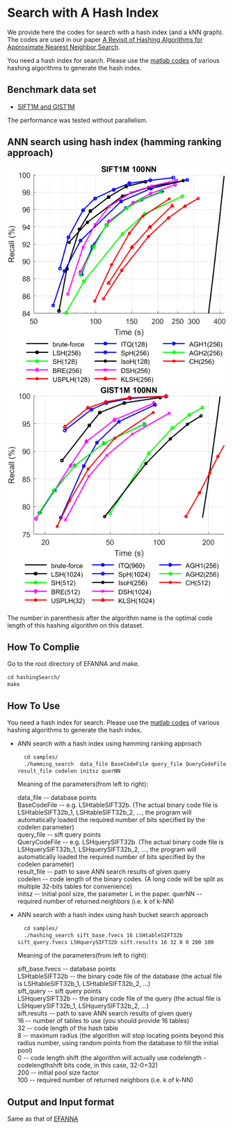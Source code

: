 Search with A Hash Index 
============
We provide here the codes for search with a hash index (and a kNN graph). The codes are used in our paper [A Revisit of Hashing Algorithms for Approximate Nearest Neighbor Search](http://arxiv.org/abs/1612.07545).    

You need a hash index for search. Please use the [matlab codes](https://github.com/dengcai78/MatlabFunc/tree/master/ANNS/Hashing) of various hashing algorithms to generate the hash index.

Benchmark data set
-------
* [SIFT1M and GIST1M](http://corpus-texmex.irisa.fr/)

The performance was tested without parallelism.   

ANN search using hash index (hamming ranking approach)
------

![SIFT100nn](figures/SIFT.png)     
![GIST100nn](figures/GIST.png)    

The number in parenthesis after the algorithm name is the optimal code length of this hashing algorithm on this dataset.


How To Complie    
-------
Go to the root directory of EFANNA and make.    

	cd hashingSearch/
	make

How To Use    
------
You need a hash index for search. Please use the [matlab codes](https://github.com/dengcai78/MatlabFunc/tree/master/ANNS/Hashing) of various hashing algorithms to generate the hash index.

* ANN search with a hash index using hamming ranking approach

		cd samples/
		./hamming_search  data_file BaseCodeFile query_file QueryCodeFile result_file codelen initsz querNN

  Meaning of the parameters(from left to right):   

	data_file     -- database points  
	BaseCodeFile  -- e.g. LSHtableSIFT32b. (The actual binary code file is LSHtableSIFT32b_1, LSHtableSIFT32b_2, ..., the program will automatically loaded the required number of bits specified by the codelen parameter)  
	query_file    -- sift query points  
	QueryCodeFile -- e.g. LSHquerySIFT32b. (The actual binary code file is LSHquerySIFT32b_1, LSHquerySIFT32b_2, ..., the program will automatically loaded the required number of bits specified by the codelen parameter)  
	result_file   -- path to save ANN search results of given query   
	codelen       -- code length of the binary codes. (A long code will be split as multiple 32-bits tables for convenience)   
	initsz        -- initial pool size, the parameter L in the paper.
	querNN        -- required number of returned neighbors (i.e. k of k-NN)   


* ANN search with a hash index using hash bucket search approach

		cd samples/
		./hashing_search sift_base.fvecs 16 LSHtableSIFT32b sift_query.fvecs LSHquerySIFT32b sift.results 16 32 8 0 200 100

  Meaning of the parameters(from left to right):   

	sift_base.fvecs -- database points  
	LSHtableSIFT32b -- the binary code file of the database (the actual file is LSHtableSIFT32b_1, LSHtableSIFT32b_2, ...)  
	sift_query -- sift query points  
	LSHquerySIFT32b -- the binary code file of the query (the actual file is LSHquerySIFT32b_1, LSHquerySIFT32b_2, ...)  
	sift.results -- path to save ANN search results of given query   
	16 -- number of tables to use (you should provide 16 tables)   
	32 -- code length of the hash table   
	8  -- maximum radius (the algorithm will stop locating points beyond this radius number, using random points from the database to fill the initial pool)   
	0  -- code length shift (the algorithm will actually use codelength - codelengthshift bits code, in this case, 32-0=32)   
    200 -- initial pool size factor    
	100 -- required number of returned neighbors (i.e. k of k-NN)   


Output and Input format
------
Same as that of [EFANNA](https://github.com/fc731097343/efanna)



